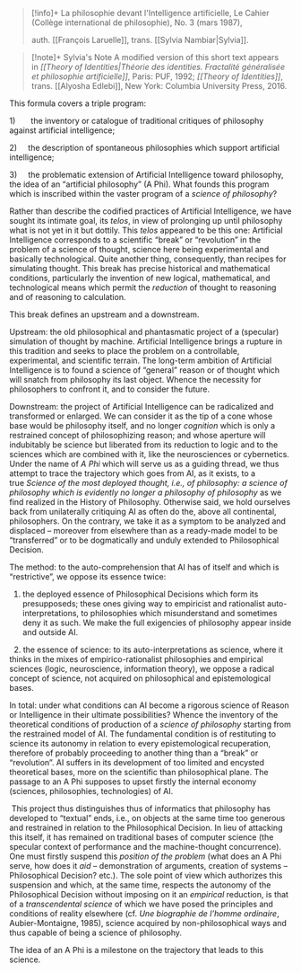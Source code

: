 
>[!info]+
 >La philosophie devant l'Intelligence artificielle, Le Cahier (Collège international de philosophie), No. 3 (mars 1987), 
 >
 >auth. [[François Laruelle]], trans. [[Sylvia Nambiar|Sylvia]].
 
>[!note]+ Sylvia's Note
>A modified version of this short text appears in _[[Theory of Identities|Théorie des identities. Fractalité généralisée et philosophie artificielle]]_, Paris: PUF, 1992; _[[Theory of Identities]]_, trans. [[Alyosha Edlebi]], New York: Columbia University Press, 2016.

This formula covers a triple program:

1)       the inventory or catalogue of traditional critiques of philosophy against artificial intelligence;

2)     the description of spontaneous philosophies which support artificial intelligence;

3)     the problematic extension of Artificial Intelligence toward philosophy, the idea of an “artificial philosophy” (A Phi). What founds this program which is inscribed within the vaster program of a _science of philosophy_?

Rather than describe the codified practices of Artificial Intelligence, we have sought its intimate goal, its _telos_, in view of prolonging up until philosophy what is not yet in it but dottily. This _telos_ appeared to be this one: Artificial Intelligence corresponds to a scientific “break” or “revolution” in the problem of a science of thought, science here being experimental and basically technological. Quite another thing, consequently, than recipes for simulating thought. This break has precise historical and mathematical conditions, particularly the invention of new logical, mathematical, and technological means which permit the _reduction_ of thought to reasoning and of reasoning to calculation.

This break defines an upstream and a downstream.

Upstream: the old philosophical and phantasmatic project of a (specular) simulation of thought by machine. Artificial Intelligence brings a rupture in this tradition and seeks to place the problem on a controllable, experimental, and scientific terrain. The long-term ambition of Artificial Intelligence is to found a science of “general” reason or of thought which will snatch from philosophy its last object. Whence the necessity for philosophers to confront it, and to consider the future.

Downstream: the project of Artificial Intelligence can be radicalized and transformed or enlarged. We can consider it as the tip of a cone whose base would be philosophy itself, and no longer _cognition_ which is only a restrained concept of philosophizing reason; and whose aperture will indubitably be science but liberated from its reduction to logic and to the sciences which are combined with it, like the neurosciences or cybernetics. Under the name of _A Phi_ which will serve us as a guiding thread, we thus attempt to trace the trajectory which goes from AI, as it exists, to a true _Science of the most deployed thought, i.e., of philosophy: a science of philosophy which is evidently no longer a philosophy of philosophy_ as we find realized in the History of Philosophy. Otherwise said, we hold ourselves back from unilaterally critiquing AI as often do the, above all continental, philosophers. On the contrary, we take it as a symptom to be analyzed and displaced – moreover from elsewhere than as a ready-made model to be “transferred” or to be dogmatically and unduly extended to Philosophical Decision.

The method: to the auto-comprehension that AI has of itself and which is “restrictive”, we oppose its essence twice:

1. the deployed essence of Philosophical Decisions which form its presupposeds; these ones giving way to empiricist and rationalist auto-interpretations, to philosophies which misunderstand and sometimes deny it as such. We make the full exigencies of philosophy appear inside and outside AI.

  2. the essence of science: to its auto-interpretations as science, where it thinks in the mixes of empirico-rationalist philosophies and empirical sciences (logic, neuroscience, information theory), we oppose a radical concept of science, not acquired on philosophical and epistemological bases.

In total: under what conditions can AI become a rigorous science of Reason or Intelligence in their ultimate possibilities? Whence the inventory of the theoretical conditions of production of a _science of philosophy_ starting from the restrained model of AI. The fundamental condition is of restituting to science its autonomy in relation to every epistemological recuperation, therefore of probably proceeding to another thing than a “break” or “revolution”. AI suffers in its development of too limited and encysted theoretical bases, more on the scientific than philosophical plane. The passage to an A Phi supposes to upset firstly the internal economy (sciences, philosophies, technologies) of AI.

 This project thus distinguishes thus of informatics that philosophy has developed to “textual” ends, i.e., on objects at the same time too generous and restrained in relation to the Philosophical Decision. In lieu of attacking this itself, it has remained on traditional bases of computer science (the specular context of performance and the machine-thought concurrence). One must firstly suspend this _position of the problem_ (what does an A Phi serve, how does it _aid_ – demonstration of arguments, creation of systems – Philosophical Decision? etc.). The sole point of view which authorizes this suspension and which, at the same time, respects the autonomy of the Philosophical Decision without imposing on it an _empirical_ reduction, is that of a _transcendental science_ of which we have posed the principles and conditions of reality elsewhere (cf. _Une biographie de l’homme ordinaire_, Aubier-Montaigne, 1985), science acquired by non-philosophical ways and thus capable of being a science of philosophy.

The idea of an A Phi is a milestone on the trajectory that leads to this science.